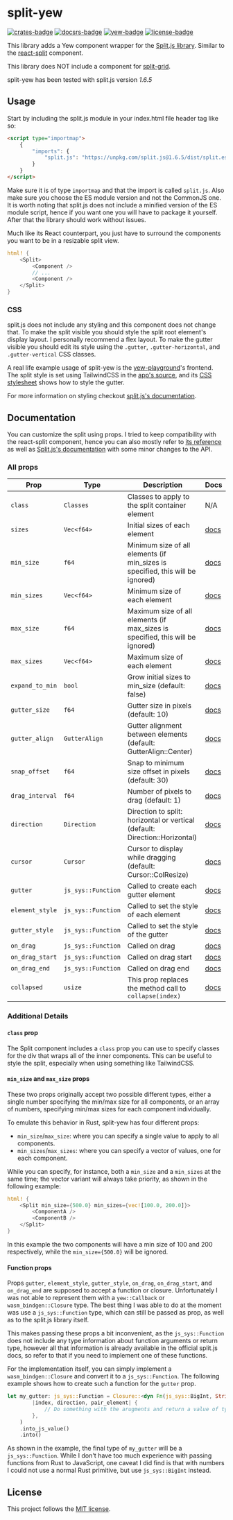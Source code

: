 # split-yew

[![crates-badge]][crates-url]
[![docsrs-badge]][docsrs-url]
[![yew-badge]][yew-url]
[![license-badge]][license-url]

[crates-badge]: https://img.shields.io/crates/v/split-yew
[crates-url]: https://crates.io/crates/split-yew
[docsrs-badge]: https://img.shields.io/docsrs/split-yew
[docsrs-url]: https://docs.rs/split-yew/
[license-badge]: https://img.shields.io/github/license/aleb2000/split-yew
[license-url]: https://github.com/aleb2000/split-yew/blob/main/LICENSE-MIT
[yew-badge]: https://img.shields.io/badge/yew-0.21-009a5b
[yew-url]: https://crates.io/crates/yew/0.21.0


This library adds a Yew component wrapper for the [Split.js library](https://split.js.org/). Similar to the [react-split](https://github.com/nathancahill/split/tree/master/packages/react-split) component.

This library does NOT include a component for [split-grid](https://github.com/nathancahill/split/tree/master/packages/split-grid).

split-yew has been tested with split.js version *1.6.5*

## Usage

Start by including the split.js module in your index.html file header tag like so:

```html
<script type="importmap">
    {
        "imports": {
            "split.js": "https://unpkg.com/split.js@1.6.5/dist/split.es.js"
        }
    }
</script>
```

Make sure it is of type `importmap` and that the import is called `split.js`. Also make sure you choose the ES module version and not the CommonJS one. It is worth noting that split.js does not include a minified version of the ES module script, hence if you want one you will have to package it yourself. After that the library should work without issues.

Much like its React counterpart, you just have to surround the components you want to be in a resizable split view.

```rust
html! {
    <Split>
        <Component />
        // ...
        <Component />
    </Split>
}
```

### CSS

split.js does not include any styling and this component does not change that.
To make the split visible you should style the split root element's display layout. I personally recommend a flex layout.
To make the gutter visible you should edit its style using the `.gutter`, `.gutter-horizontal`, and `.gutter-vertical` CSS classes.

A real life example usage of split-yew is the [yew-playground](https://github.com/yewstack/yew-playground/)'s frontend.
The split style is set using TailwindCSS in the [app's source](https://github.com/yewstack/yew-playground/blob/47a481cd869efb1d521bb33a11b20f319ee3d751/frontend/src/app.rs#L93), and its [CSS stylesheet](https://github.com/yewstack/yew-playground/blob/47a481cd869efb1d521bb33a11b20f319ee3d751/frontend/styles/globals.scss#L12) shows how to style the gutter.

For more information on styling checkout [split.js's documentation](https://github.com/nathancahill/split/tree/master/packages/splitjs#css).

## Documentation

You can customize the split using props. I tried to keep compatibility with the react-split component, hence you can also mostly refer to [its reference](https://github.com/nathancahill/split/tree/master/packages/react-split#reference) as well as [Split.js's documentation](https://github.com/nathancahill/split/tree/master/packages/splitjs#documentation) with some minor changes to the API.

### All props

| Prop            | Type               | Description                                                                    | Docs                                                                                                    |
|-----------------|--------------------|--------------------------------------------------------------------------------|---------------------------------------------------------------------------------------------------------|
| `class`         | `Classes`          | Classes to apply to the split container element                                | N/A                                                                                                     |
| `sizes`         | `Vec<f64>`         | Initial sizes of each element                                                  | [docs](https://github.com/nathancahill/split/tree/master/packages/splitjs#sizes)                        |
| `min_size`      | `f64`              | Minimum size of all elements (if min_sizes is specified, this will be ignored) | [docs](https://github.com/nathancahill/split/tree/master/packages/splitjs#minsize-default-100)         |
| `min_sizes`     | `Vec<f64>`         | Minimum size of each element                                                   | [docs](https://github.com/nathancahill/split/tree/master/packages/splitjs#minsize-default-100)         |
| `max_size`      | `f64`              | Maximum size of all elements (if max_sizes is specified, this will be ignored) | [docs](https://github.com/nathancahill/split/tree/master/packages/splitjs#maxsize-default-infinity)     |
| `max_sizes`     | `Vec<f64>`         | Maximum size of each element                                                   | [docs](https://github.com/nathancahill/split/tree/master/packages/splitjs#maxsize-default-infinity)     |
| `expand_to_min` | `bool`             | Grow initial sizes to min_size (default: false)                                | [docs](https://github.com/nathancahill/split/tree/master/packages/splitjs#expandtomin-default-false)   |
| `gutter_size`   | `f64`              | Gutter size in pixels (default: 10)                                            | [docs](https://github.com/nathancahill/split/tree/master/packages/splitjs#gutterSize)                  |
| `gutter_align`  | `GutterAlign`      | Gutter alignment between elements (default: GutterAlign::Center)               | [docs](https://github.com/nathancahill/split/tree/master/packages/splitjs#gutteralign-default-center)   |
| `snap_offset`   | `f64`              | Snap to minimum size offset in pixels (default: 30)                            | [docs](https://github.com/nathancahill/split/tree/master/packages/splitjs#snapoffset-default-30)        |
| `drag_interval` | `f64`              | Number of pixels to drag (default: 1)                                          | [docs](https://github.com/nathancahill/split/tree/master/packages/splitjs#draginterval-default-1)       |
| `direction`     | `Direction`        | Direction to split: horizontal or vertical (default: Direction::Horizontal)    | [docs](https://github.com/nathancahill/split/tree/master/packages/splitjs#direction-default-horizontal) |
| `cursor`        | `Cursor`           | Cursor to display while dragging (default: Cursor::ColResize)                  | [docs](https://github.com/nathancahill/split/tree/master/packages/splitjs#cursor-default-col-resize)    |
| `gutter`        | `js_sys::Function` | Called to create each gutter element                                           | [docs](https://github.com/nathancahill/split/tree/master/packages/splitjs#gutter)                       |
| `element_style` | `js_sys::Function` | Called to set the style of each element                                        | [docs](https://github.com/nathancahill/split/tree/master/packages/splitjs#elementstyle)                 |
| `gutter_style`  | `js_sys::Function` | Called to set the style of the gutter                                          | [docs](https://github.com/nathancahill/split/tree/master/packages/splitjs#gutterstyle)                  |
| `on_drag`       | `js_sys::Function` | Called on drag                                                                 | [docs](https://github.com/nathancahill/split/tree/master/packages/splitjs#ondrag-ondragstart-ondragend) |
| `on_drag_start` | `js_sys::Function` | Called on drag start                                                           | [docs](https://github.com/nathancahill/split/tree/master/packages/splitjs#ondrag-ondragstart-ondragend) |
| `on_drag_end`   | `js_sys::Function` | Called on drag end                                                             | [docs](https://github.com/nathancahill/split/tree/master/packages/splitjs#ondrag-ondragstart-ondragend) |
| `collapsed`     | `usize`            | This prop replaces the method call to `collapse(index)`                        | [docs](https://github.com/nathancahill/split/tree/master/packages/splitjs#collapseindex)                |


### Additional Details

#### `class` prop

The Split component includes a `class` prop you can use to specify classes for the div that wraps all of the inner components. This can be useful to style the split, especially when using something like TailwindCSS.

#### `min_size` and `max_size` props

These two props originally accept two possible different types, either a single number specifying the min/max size for all components, or an array of numbers, specifying min/max sizes for each component individually.

To emulate this behavior in Rust, split-yew has four different props:

- `min_size`/`max_size`: where you can specify a single value to apply to all components.
- `min_sizes`/`max_sizes`: where you can specify a vector of values, one for each component.

While you can specify, for instance, both a `min_size` and a `min_sizes` at the same time; the vector variant will always take priority, as shown in the following example:

```rust
html! {
    <Split min_size={500.0} min_sizes={vec![100.0, 200.0]}>
        <ComponentA />
        <ComponentB />
    </Split>
}
```

In this example the two components will have a min size of 100 and 200 respectively, while the `min_size={500.0}` will be ignored.

#### Function props

Props `gutter`, `element_style`, `gutter_style`, `on_drag`, `on_drag_start`, and `on_drag_end` are supposed to accept a function or closure. Unfortunately I was not able to represent them with a `yew::Callback` or `wasm_bindgen::Closure` type. The best thing I was able to do at the moment was use a `js_sys::Function` type, which can still be passed as prop, as well as to the split.js library itself.

This makes passing these props a bit inconvenient, as the `js_sys::Function` does not include any type information about function arguments or return type, however all that information is already available in the official split.js docs, so refer to that if you need to implement one of these functions.

For the implementation itself, you can simply implement a `wasm_bindgen::Closure` and convert it to a `js_sys::Function`. The following example shows how to create such a function for the `gutter` prop.

```rust
let my_gutter: js_sys::Function = Closure::<dyn Fn(js_sys::BigInt, String, web_sys::Element) -> web_sys::Element>::new(
        |index, direction, pair_element| {
            // Do something with the arugments and return a value of type web_sys::Element
        },
    )
    .into_js_value()
    .into()
```

As shown in the example, the final type of `my_gutter` will be a `js_sys::Function`. While I don't have too much experience with passing functions from Rust to JavaScript, one caveat I did find is that with numbers I could not use a normal Rust primitive, but use `js_sys::BigInt` instead.

## License

This project follows the [MIT license](./LICENSE-MIT).
